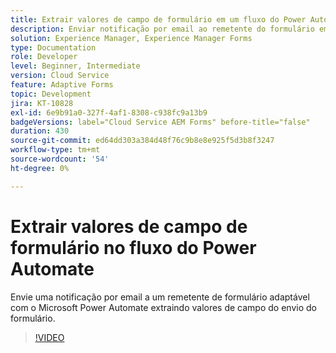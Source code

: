 ```yaml
---
title: Extrair valores de campo de formulário em um fluxo do Power Automate
description: Enviar notificação por email ao remetente do formulário em um fluxo de trabalho do Microsoft Power Automate
solution: Experience Manager, Experience Manager Forms
type: Documentation
role: Developer
level: Beginner, Intermediate
version: Cloud Service
feature: Adaptive Forms
topic: Development
jira: KT-10828
exl-id: 6e9b91a0-327f-4af1-8308-c938fc9a13b9
badgeVersions: label="Cloud Service AEM Forms" before-title="false"
duration: 430
source-git-commit: ed64dd303a384d48f76c9b8e8e925f5d3b8f3247
workflow-type: tm+mt
source-wordcount: '54'
ht-degree: 0%

---
```


# Extrair valores de campo de formulário no fluxo do Power Automate

Envie uma notificação por email a um remetente de formulário adaptável com o Microsoft Power Automate extraindo valores de campo do envio do formulário.

>[!VIDEO](https://video.tv.adobe.com/v/345957?quality=12&learn=on)
